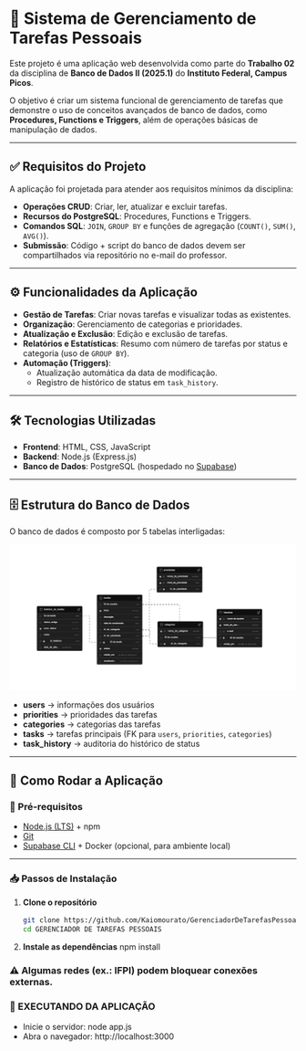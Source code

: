 # 📌 Sistema de Gerenciamento de Tarefas Pessoais

Este projeto é uma aplicação web desenvolvida como parte do **Trabalho 02** da disciplina de **Banco de Dados II (2025.1)** do **Instituto Federal, Campus Picos**.  

O objetivo é criar um sistema funcional de gerenciamento de tarefas que demonstre o uso de conceitos avançados de banco de dados, como **Procedures, Functions e Triggers**, além de operações básicas de manipulação de dados.

---

## ✅ Requisitos do Projeto

A aplicação foi projetada para atender aos requisitos mínimos da disciplina:

- **Operações CRUD**: Criar, ler, atualizar e excluir tarefas.  
- **Recursos do PostgreSQL**: Procedures, Functions e Triggers.  
- **Comandos SQL**: `JOIN`, `GROUP BY` e funções de agregação (`COUNT()`, `SUM()`, `AVG()`).  
- **Submissão**: Código + script do banco de dados devem ser compartilhados via repositório no e-mail do professor.  

---

## ⚙️ Funcionalidades da Aplicação

- **Gestão de Tarefas**: Criar novas tarefas e visualizar todas as existentes.  
- **Organização**: Gerenciamento de categorias e prioridades.  
- **Atualização e Exclusão**: Edição e exclusão de tarefas.  
- **Relatórios e Estatísticas**: Resumo com número de tarefas por status e categoria (uso de `GROUP BY`).  
- **Automação (Triggers)**:  
  - Atualização automática da data de modificação.  
  - Registro de histórico de status em `task_history`.  

---

## 🛠 Tecnologias Utilizadas

- **Frontend**: HTML, CSS, JavaScript  
- **Backend**: Node.js (Express.js)  
- **Banco de Dados**: PostgreSQL (hospedado no [Supabase](https://supabase.com/))  

---

## 🗄 Estrutura do Banco de Dados

O banco de dados é composto por 5 tabelas interligadas:

![Diagrama do Banco de Dados](./supabase.png)

- **users** → informações dos usuários  
- **priorities** → prioridades das tarefas  
- **categories** → categorias das tarefas  
- **tasks** → tarefas principais (FK para `users`, `priorities`, `categories`)  
- **task_history** → auditoria do histórico de status  

---

## 🚀 Como Rodar a Aplicação

### 🔧 Pré-requisitos
- [Node.js (LTS)](https://nodejs.org/) + npm  
- [Git](https://git-scm.com/)  
- [Supabase CLI](https://supabase.com/docs/guides/cli) + Docker (opcional, para ambiente local)  

---

### 📥 Passos de Instalação

1. **Clone o repositório**  
   ```bash
   git clone https://github.com/Kaiomourato/GerenciadorDeTarefasPessoais.git
   cd GERENCIADOR DE TAREFAS PESSOAIS
2. **Instale as dependências**
    npm install
### ⚠️ Algumas redes (ex.: IFPI) podem bloquear conexões externas.

### 🚀 EXECUTANDO DA APLICAÇÃO
- Inicie o servidor: node app.js
- Abra o navegador: http://localhost:3000